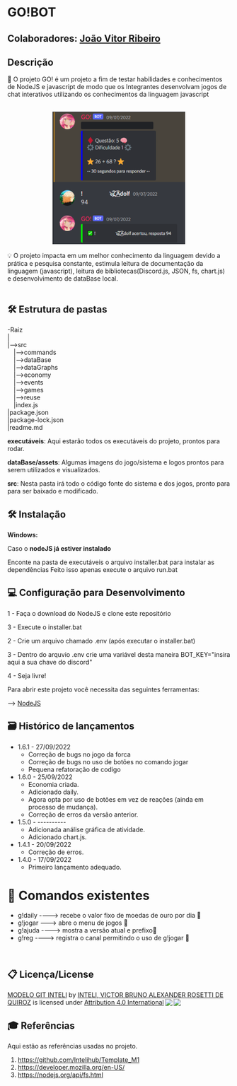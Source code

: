 # GO!BOT

## Colaboradores: <a href="https://www.linkedin.com/in/joao-vitor-ribeiro-de-lima-dev/">João Vitor Ribeiro</a>

## Descrição
📜 O projeto GO! é um projeto a fim de testar habilidades e conhecimentos de NodeJS e javascript de modo que os Integrantes desenvolvam jogos de chat interativos utilizando os conhecimentos da linguagem javascript
<br><br>
<p align="center">
<img src="https://github.com/JVRL18/Go-bot/blob/main/src/dataBase/assets/playing.PNG?raw=true" alt="foto do projeto" width="300" height="300" border="0"/>
</p>


💡 O projeto impacta em um melhor conhecimento da linguagem devido a prática e pesquisa constante, estimula leitura de documentação da linguagem (javascript), leitura de bibliotecas(Discord.js, JSON, fs, chart.js) e desenvolvimento de dataBase local.
<br><br>
## 🛠 Estrutura de pastas
-Raiz<br>
|<br>
|-->src<br>
  &emsp;|-->commands<br>
  &emsp;|-->dataBase<br>
  &emsp;|-->dataGraphs<br>
  &emsp;|-->economy<br>
  &emsp;|-->events<br> 
  &emsp;|-->games<br>
  &emsp;|-->reuse<br>
  &emsp;|index.js<br>
|package.json<br>
|package-lock.json<br>
|readme.md<br>

<b>executáveis</b>: Aqui estarão todos os executáveis do projeto, prontos para rodar.

<b>dataBase/assets</b>: Algumas imagens do jogo/sistema e logos prontos para serem utilizados e visualizados.

<b>src</b>: Nesta pasta irá todo o código fonte do sistema e dos jogos, pronto para para ser baixado e modificado.

## 🛠 Instalação

<b>Windows:</b>

Caso o <b>nodeJS já estiver instalado</b>

Enconte na pasta de executáveis o arquivo installer.bat para instalar as dependências
Feito isso apenas execute o arquivo run.bat

## 💻 Configuração para Desenvolvimento

1 - Faça o download do NodeJS e clone este repositório

3 - Execute o installer.bat

2 - Crie um arquivo chamado .env (após executar o installer.bat)

3 - Dentro do arquvio .env crie uma variável desta maneira BOT_KEY="insira aqui a sua chave do discord"

4 - Seja livre!

Para abrir este projeto você necessita das seguintes ferramentas:

--> <a href="https://nodejs.org/en/">NodeJS</a>

## 🗃 Histórico de lançamentos
* 1.6.1 - 27/09/2022
    * Correção de bugs no jogo da forca
    * Correção de bugs no uso de botões no comando jogar
    * Pequena refatoração de codigo
* 1.6.0 - 25/09/2022
    * Economia criada.
    * Adicionado daily.
    * Agora opta por uso de botões em vez de reações (ainda em processo de mudança).
    * Correção de erros da versão anterior.
* 1.5.0 - ----------
    * Adicionada análise gráfica de atividade.
    * Adicionado chart.js.
* 1.4.1 - 20/09/2022
    * Correção de erros.
* 1.4.0 - 17/09/2022
    * Primeiro lançamento adequado.

# 📌 Comandos existentes
<ul>
  <li>
    g!daily   ----> recebe o valor fixo de moedas de ouro por dia 🔸
  </li>
  <li>
    g!jogar   ---> abre o menu de jogos 🔸
  </li>
  <li>
    g!ajuda  ----> mostra a versão atual e prefixo🔸
  </li>
  <li>
    g!reg    ----> registra o canal permitindo o uso de g!jogar 🔸
  </li>
</ul>

<br>

## 📋 Licença/License

<p xmlns:cc="http://creativecommons.org/ns#" xmlns:dct="http://purl.org/dc/terms/"><a property="dct:title" rel="cc:attributionURL" href="https://github.com/Spidus/Teste_Final_1">MODELO GIT INTELI</a> by <a rel="cc:attributionURL dct:creator" property="cc:attributionName" href="https://www.yggbrasil.com.br/vr">INTELI, VICTOR BRUNO ALEXANDER ROSETTI DE QUIROZ</a> is licensed under <a href="http://creativecommons.org/licenses/by/4.0/?ref=chooser-v1" target="_blank" rel="license noopener noreferrer" style="display:inline-block;">Attribution 4.0 International<img style="height:22px!important;margin-left:3px;vertical-align:text-bottom;" src="https://mirrors.creativecommons.org/presskit/icons/cc.svg?ref=chooser-v1"><img style="height:22px!important;margin-left:3px;vertical-align:text-bottom;" src="https://mirrors.creativecommons.org/presskit/icons/by.svg?ref=chooser-v1"></a></p>

## 🎓 Referências

Aqui estão as referências usadas no projeto.

1. <https://github.com/Intelihub/Template_M1>
2. <https://developer.mozilla.org/en-US/>
3. <https://nodejs.org/api/fs.html>
